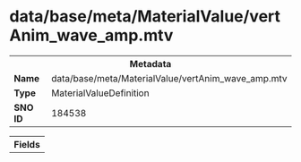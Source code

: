 <h1>data/base/meta/MaterialValue/vertAnim_wave_amp.mtv</h1><table><tr><th colspan="100%">Metadata</th></tr><tr><td><b>Name</b></td><td>data/base/meta/MaterialValue/vertAnim_wave_amp.mtv</td></tr><tr><td><b>Type</b></td><td>MaterialValueDefinition</td></tr><tr><td><b>SNO ID</b></td><td>184538</td></tr></table>

<table><tr><th colspan="100%">Fields</th></tr></table>


